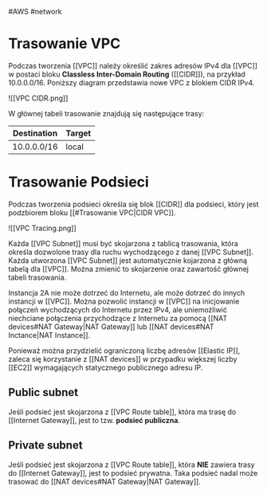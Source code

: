 #AWS #network

# Trasowanie VPC

Podczas tworzenia [[VPC]] należy określić zakres adresów IPv4 dla [[VPC]] w postaci bloku **Classless Inter-Domain Routing** ([[CIDR]]), na przykład 10.0.0.0/16. Poniższy diagram przedstawia nowe VPC z blokiem CIDR IPv4.

![[VPC CIDR.png]]

W głównej tabeli trasowanie znajdują się następujące trasy:

| Destination | Target |
| ----------- | ------ |
| 10.0.0.0/16 | local  |

# Trasowanie Podsieci

Podczas tworzenia podsieci określa się blok [[CIDR]] dla podsieci, który jest podzbiorem bloku [[#Trasowanie VPC|CIDR VPC]].

![[VPC Tracing.png]]

Każda [[VPC Subnet]] musi być skojarzona z tablicą trasowania, która określa dozwolone trasy dla ruchu wychodzącego z danej [[VPC Subnet]]. Każda utworzona [[VPC Subnet]] jest automatycznie kojarzona z główną tabelą dla [[VPC]]. Można zmienić to skojarzenie oraz zawartość głównej tabeli trasowania.

Instancja 2A nie może dotrzeć do Internetu, ale może dotrzeć do innych instancji w [[VPC]]. Można pozwolić instancji w [[VPC]] na inicjowanie połączeń wychodzących do Internetu przez IPv4, ale uniemożliwić niechciane połączenia przychodzące z Internetu za pomocą [[NAT devices#NAT Gateway|NAT Gateway]] lub [[NAT devices#NAT Inctance|NAT Instance]].

Ponieważ można przydzielić ograniczoną liczbę adresów [[Elastic IP]], zaleca się korzystanie z [[NAT devices]] w przypadku większej liczby [[EC2]] wymagających statycznego publicznego adresu IP.

## Public subnet

Jeśli podsieć jest skojarzona z [[VPC Route table]], która ma trasę do [[Internet Gateway]], jest to tzw. **podsieć publiczna**.

## Private subnet

Jeśli podsieć jest skojarzona z [[VPC Route table]], która **NIE** zawiera trasy do [[Internet Gateway]], jest to podsieć prywatna. Taka podsieć nadal może trasować do [[NAT devices#NAT Gateway|NAT Gateway]].
